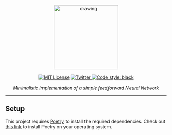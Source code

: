 <p align="center">
    <img src="https://botacademy.s3.eu-central-1.amazonaws.com/9999_channel_design/logo/900x900.png" alt="drawing" width="200"/>
    <br />
    <br />
    <a href="http://choosealicense.com/licenses/mit/"><img src="https://img.shields.io/badge/license-MIT-red.svg?style=flat" alt="MIT License"></a>
    <a href="https://twitter.com/bot_academy/"><img src="https://img.shields.io/twitter/url/https/twitter.com/cloudposse.svg?style=social&label=Follow%20%40bot_academy" alt="Twitter">
    <a href="https://github.com/psf/black"><img src="https://img.shields.io/badge/code%20style-black-000000.svg" alt="Code style: black"></a>
    <br />
    <br />
    <i>Minimalistic implementation of a simple feedforward Neural Network</i>
</p>
<hr />

## Setup
This project requires [Poetry](https://python-poetry.org/) to install the required dependencies.
Check out [this link](https://python-poetry.org/docs/) to install Poetry on your operating system.
